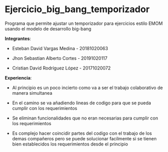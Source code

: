 # Ejercicio_big_bang_temporizador

Programa que permite ajustar un temporizador para ejercicios estilo EMOM usando el modelo de desarrollo big-bang 

__Integrantes__:

  - Esteban David Vargas Medina - 20181020063

  - Jhon Sebastian Alberto Cortes - 20191020117

  - Cristian David Rodríguez López - 20171020072  

__Experiencia__:

  - Al principio es un poco incierto como va a ser el trabajo colaborativo de manera simultanea

  - En el camino se va añadiendo lineas de codigo para que se pueda cumplir con los requerimientos
   
  - Se eliminan funcionalidades  que no eran necesarias para cumplir con los requerimientos

  - Es complejo hacer coincidir partes del codigo con el trabajo de los demas compañeros pero se puede solucionar facilmente si se tienen bien establecidos los requerimientos  desde el principio
